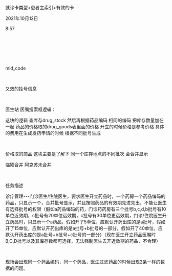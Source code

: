 就诊卡类型+患者主索引+有效的卡

2021年10月12日

8:57

 

 

 

mid_code

 

又效的挂号信息

 

医生站 医嘱搜索框逻辑：

这块的逻辑 查库存drug_stock 然后再根据药品编码 相同的编码 把库存数量加在一起 药品的价格取的drug_goods表里面的价格 开立的时候价格是参考价格 具体的费用在生成发药申请的时候 根据不同批号生成

 

价格取的商品 这块主要是了解下 同一个库存地点的不同批次 会合并显示

临颍合并 阿克苏未合并

 

任务描述

诊疗管理---门诊医生/住院医生，要求医生开立药品时，一个药房一个药品编码的药品，只显示一个，合并批号显示，并且按照药品的有效期先进先出，不能让医生有选择批号的权限（假如a药品编码的药，门诊药药房有三个批号b,c,d,b批号有10单位近效期，c批号有20单位远效期，c批号有30单位更远效期，门诊/住院医生开立药品时，只显示一个a药品，假如开了5单位，应默认开药出库的是a批号，假如开了15单位，应默认开药出库的是a批号+b批号的一部分，假如开了40单位，应默认开药出库的是a批号+b批号+c批号的一部分）（现在医生开立药品医嘱时B,C,D批号以及其库存数都可选择，无法强制医生去开近效期的药品，不合理）

 

现场会出现同一个药品编码，同一个药品，医生过滤药品的时候出现2条一样的数据的问题。
